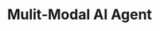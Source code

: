 ---
layout: portfolio
type: project
title: Mulit-Modal AI Agent
description: Blahbity blahbity blah
keys:
  project: RocketMulitModal
  company: rocket
year: 2024
tags: ['IVR', 'gen ai', 'artificial intelligence', 'conversational ai', 'leadership', 'personalization', 'product design']
preview:
    title: Mulit-Modal AI Agent
    description: 'Rethinking the lead form to include AI, chat, and personalization. Significantly improving the experience and directly increasing lead conversion and revenue.'
    sizzle: 'Rethinking the lead form to include AI, chat, and personalization. Significantly improving the experience and directly increasing lead conversion and revenue.'
---